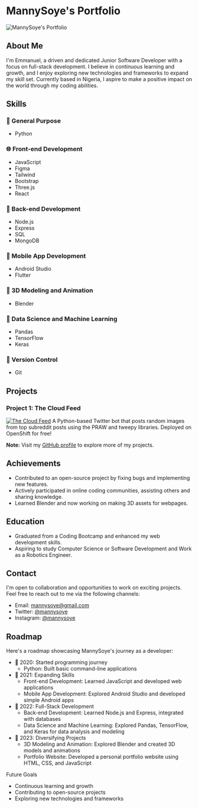 # MannySoye's Portfolio

![MannySoye's Portfolio](https://github.com/mannysoye/mannysoye/assets/102897944/372bb1f4-b36b-48ad-b2fa-92fe8e6897e6)

## About Me

I'm Emmanuel, a driven and dedicated Junior Software Developer with a focus on full-stack development. I believe in continuous learning and growth, and I enjoy exploring new technologies and frameworks to expand my skill set. Currently based in Nigeria, I aspire to make a positive impact on the world through my coding abilities.

## Skills

### 🐍 General Purpose

- Python

### 🌐 Front-end Development

- JavaScript
- Figma
- Tailwind
- Bootstrap
- Three.js
- React

### 🚀 Back-end Development

- Node.js
- Express
- SQL
- MongoDB

### 📱 Mobile App Development

- Android Studio
- Flutter

### 🎥 3D Modeling and Animation

- Blender

### 🧠 Data Science and Machine Learning

- Pandas
- TensorFlow
- Keras

### 🔀 Version Control

- Git

## Projects

### Project 1: The Cloud Feed

[![The Cloud Feed](https://github.com/mannysoye/mannysoye/assets/102897944/a5aeef42-7c86-4458-9c3a-99b2d8b2baef)](https://github.com/mannysoye/TheCloudFeed)
A Python-based Twitter bot that posts random images from top subreddit posts using the PRAW and tweepy libraries. Deployed on OpenShift for free!

**Note:** Visit my [GitHub profile](https://github.com/mannysoye) to explore more of my projects.

## Achievements

- Contributed to an open-source project by fixing bugs and implementing new features.
- Actively participated in online coding communities, assisting others and sharing knowledge.
- Learned Blender and now working on making 3D assets for webpages.

## Education

- Graduated from a Coding Bootcamp and enhanced my web development skills.
- Aspiring to study Computer Science or Software Development and Work as a Robotics Engineer.

## Contact

I'm open to collaboration and opportunities to work on exciting projects. Feel free to reach out to me via the following channels:

- Email: [mannysoye@gmail.com](mailto:mannysoye@gmail.com)
- Twitter: [@mannysoye](https://twitter.com/mannysoye)
- Instagram: [@mannysoye](https://www.instagram.com/mannysoye)

## Roadmap

Here's a roadmap showcasing MannySoye's journey as a developer:

- 📅 2020: Started programming journey
  - Python: Built basic command-line applications
- 📅 2021: Expanding Skills
  - Front-end Development: Learned JavaScript and developed web applications
  - Mobile App Development: Explored Android Studio and developed simple Android apps
- 📅 2022: Full-Stack Development
  - Back-end Development: Learned Node.js and Express, integrated with databases
  - Data Science and Machine Learning: Explored Pandas, TensorFlow, and Keras for data analysis and modeling
- 📅 2023: Diversifying Projects
  - 3D Modeling and Animation: Explored Blender and created 3D models and animations
  - Portfolio Website: Developed a personal portfolio website using HTML, CSS, and JavaScript

 Future Goals
  - Continuous learning and growth
  - Contributing to open-source projects
  - Exploring new technologies and frameworks
